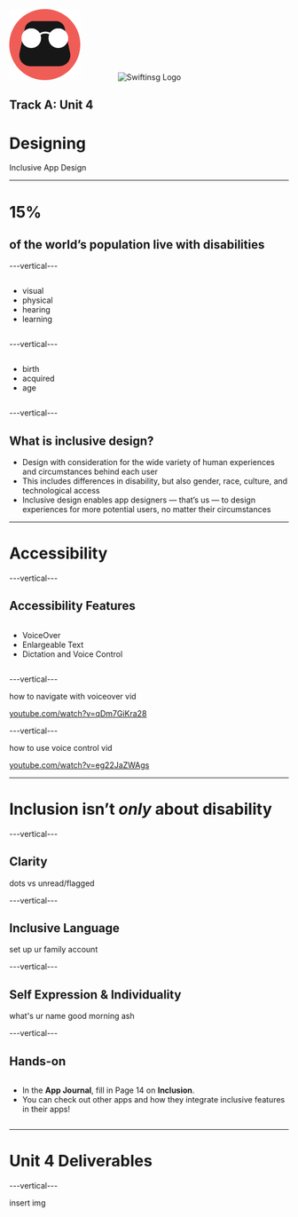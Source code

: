 <div style="text-align: left">
    <img src="/assets/tinkercademy.png" alt="Tinkercademy Logo" height="128px">
    <img src="https://raw.githubusercontent.com/swiftinsg/branding/main/logos/icons/png/coloured%20-%20dark%20background.png" alt="Swiftinsg Logo" height="128px" style="margin-left: 64px;">
</div>

## Track A: Unit 4
# Designing

Inclusive App Design

---

# 15%
## of the world’s population live with disabilities

---vertical---

<div style="display: flex;">
    <ul>
        <li>visual</li>
        <li>physical</li>
        <li>hearing</li>
        <li>learning</li>
    </ul>
</div>

---vertical---

<div style="display: flex;">
    <ul>
        <li>birth</li>
        <li>acquired</li>
        <li>age</li>
    </ul>
</div>

---vertical---

## What is inclusive design?
- Design with consideration for the wide variety of human experiences and circumstances behind each user
- This includes differences in disability, but also gender, race, culture, and technological access
- Inclusive design enables app designers — that’s us — to design experiences for more potential users, no matter their circumstances

---

# Accessibility

---vertical---

## Accessibility Features
<div style="display: flex;">
    <ul>
        <li>VoiceOver</li>
        <li>Enlargeable Text</li>
        <li>Dictation and Voice Control</li>
    </ul>
</div>

---vertical---

how to navigate with voiceover vid

[youtube.com/watch?v=qDm7GiKra28](youtube.com/watch?v=qDm7GiKra28)

---vertical---

how to use voice control vid

[youtube.com/watch?v=eg22JaZWAgs](youtube.com/watch?v=eg22JaZWAgs)

---

# Inclusion isn’t *only* about disability

---vertical---

## Clarity
dots vs unread/flagged

---vertical---

## Inclusive Language
set up ur family account

---vertical---

## Self Expression & Individuality
what's ur name good morning ash

---vertical---

## Hands-on
<div style="display: flex;">
    <ul>
        <li>In the <strong>App Journal</strong>, fill in Page 14 on <strong>Inclusion</strong>.</li>
        <li>You can check out other apps and how they integrate inclusive features in their apps!</li>
    </ul>
</div>

---

# Unit 4 Deliverables

---vertical---

insert img